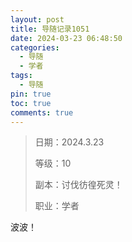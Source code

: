 ```yaml
---
layout: post
title: 导随记录1051
date: 2024-03-23 06:48:50
categories:
  - 导随
  - 学者
tags:
  - 导随
pin: true
toc: true
comments: true
---
```

> 日期：2024.3.23
>
> 等级：10
>
> 副本：讨伐彷徨死灵！
>
> 职业：学者

波波！